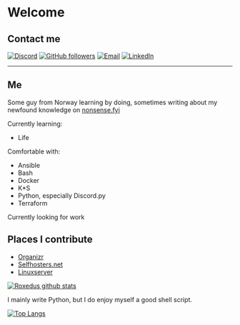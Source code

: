 # Welcome

## Contact me

[![Discord](https://img.shields.io/discord/503247072557006860?color=%234518f5&label=Discord&logo=discord&logoColor=%23403d3d&style=for-the-badge)](https://discord.gg/EujuJwG)
[![GitHub followers](https://img.shields.io/github/followers/Roxedus?color=%234518f5&logo=github&logoColor=%23403d3d&style=for-the-badge)](https://github.com/users/follow?target=Roxedus)
[![Email](https://img.shields.io/badge/Email-me%40roxedus.dev-234518f?color=%234518f5&logo=gmail&logoColor=%23403d3d&style=for-the-badge)](mailto:me@roxedus.dev)
[![LinkedIn](https://img.shields.io/badge/LinkedIn-Simen_R%C3%B8stvik-%234518f?color=%234518f5&logo=linkedin&logoColor=%2523403d3d&style=for-the-badge)](https://www.linkedin.com/in/simen-r%C3%B8stvik/)

---

## Me

Some guy from Norway learning by doing, sometimes writing about my newfound knowledge on [nonsense.fyi](https://nonsense.fyi/)

Currently learning:

* Life

Comfortable with:

* Ansible
* Bash
* Docker
* K*S
* Python, especially Discord.py
* Terraform

Currently looking for work

## Places I contribute

* [Organizr](https://organizr.app/)
* [Selfhosters.net](https://selfhosters.net/)
* [Linuxserver](http://linuxserver.io/)

[![Roxedus github stats](https://github-readme-stats.vercel.app/api?username=roxedus&show_icons=true&theme=radical)](https://github.com/roxedus)

I mainly write Python, but I do enjoy myself a good shell script.

[![Top Langs](https://github-readme-stats.vercel.app/api/top-langs/?username=roxedus&theme=radical)](https://github.com/anuraghazra/github-readme-stats)
